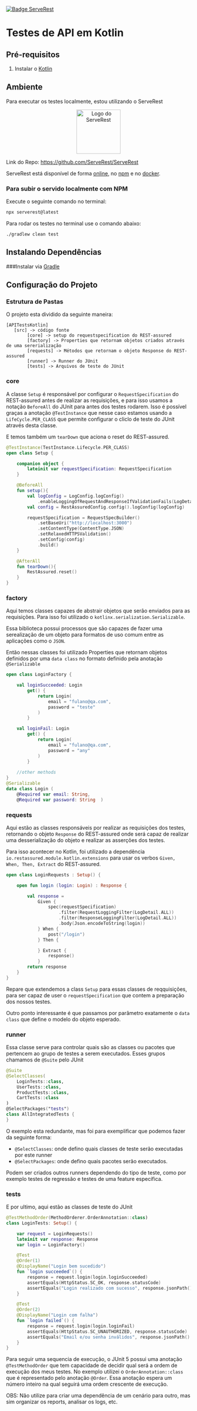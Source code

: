 [![Badge ServeRest](https://img.shields.io/badge/API-ServeRest-green)](https://github.com/ServeRest/ServeRest/)
# __Testes de API em Kotlin__


## __Pré-requisitos__
1. Instalar o [Kotlin](https://kotlinlang.org/docs/command-line.html)

## __Ambiente__
Para executar os testes localmente, estou utilizando o ServeRest

<p align="center">
 <img alt="Logo do ServeRest" src="https://user-images.githubusercontent.com/29241659/115161869-6a017e80-a076-11eb-9bbe-c391eff410db.png" height="120">
</p>

Link do Repo: https://github.com/ServeRest/ServeRest

ServeRest está disponível de forma [online](https://serverest.dev), no [npm](https://www.npmjs.com/package/serverest) e no [docker](https://hub.docker.com/r/paulogoncalvesbh/serverest/).

### Para subir o servido localmente com NPM

Execute o seguinte comando no terminal:

```sh
npx serverest@latest
```

Para rodar os testes no terminal use o comando abaixo:
```
./gradlew clean test
```

## __Instalando Dependências__

###Instalar via [Gradle](https://gradle.org/)



## __Configuração do Projeto__
### Estrutura de Pastas
O projeto esta dividido da seguinte maneira:

    [APITestsKotlin]
       [src] -> código fonte
            [core] -> setup do requestspecification do REST-assured
            [factory] -> Properties que retornam objetos criados através de uma sererialização
            [requests] -> Métodos que retornam o objeto Response do REST-assured
            [runner] -> Runner do JUnit
            [tests] -> Arquivos de teste do JUnit


### core

A classe `Setup` é responsável por configurar o `RequestSpecification` do REST-assured antes de realizar as requisições,
e para isso usamos a notação ``BeforeAll`` do JUnit para antes dos testes rodarem. Isso é possível 
graças a anotação `@TestInstance` que nesse caso estamos usando a `LifeCycle.PER_CLASS` que permite configurar o cliclo de teste
do JUnit através desta classe.

E temos também um `tearDown` que aciona o reset do REST-assured.

```kotlin
@TestInstance(TestInstance.Lifecycle.PER_CLASS)
open class Setup {

    companion object {
        lateinit var requestSpecification: RequestSpecification
    }

    @BeforeAll
    fun setup(){
        val logConfig = LogConfig.logConfig()
            .enableLoggingOfRequestAndResponseIfValidationFails(LogDetail.ALL)
        val config = RestAssuredConfig.config().logConfig(logConfig)

        requestSpecification = RequestSpecBuilder()
            .setBaseUri("http://localhost:3000")
            .setContentType(ContentType.JSON)
            .setRelaxedHTTPSValidation()
            .setConfig(config)
            .build()
    }

    @AfterAll
    fun tearDown(){
        RestAssured.reset()
    }
}
```

### factory

Aqui temos classes capazes de abstrair objetos que serão enviados para as requisições.
Para isso foi utilizado o `kotlinx.serialization.Serializable`.

Essa biblioteca possui processos que são capazes de fazer uma serealização de um objeto para formatos
de uso comum entre as aplicações como o `JSON`.

Então nessas classes foi utilizado Properties que retornam objetos definidos por uma `data class` no formato 
definido pela anotação `@Serializable`

```kotlin
open class LoginFactory {

    val loginSucceeded: Login
        get() {
            return Login(
                email = "fulano@qa.com",
                password = "teste"
            )
        }

    val loginFail: Login
        get() {
            return Login(
                email = "fulano@qa.com",
                password = "any"
            )
        }
    
    //other methods
}
@Serializable
data class Login (
    @Required var email: String,
    @Required var password: String  )
```

### requests

Aqui estão as classes responsáveis por realizar as requisições dos testes,
retornando o objeto `Response` do REST-assured onde será capaz de realizar uma desserialização
do objeto e realizar as asserções dos testes.

Para isso acontecer no Kotlin, foi utilizado a dependência `io.restassured.module.kotlin.extensions` para usar 
os verbos `Given, When, Then, Extract` do REST-assured.

```kotlin
open class LoginRequests : Setup() {

    open fun login (login: Login) : Response {

        val response =
            Given {
                spec(requestSpecification)
                    .filter(RequestLoggingFilter(LogDetail.ALL))
                    .filter(ResponseLoggingFilter(LogDetail.ALL))
                    .body(Json.encodeToString(login))
            } When {
                post("/login")
            } Then {

            } Extract {
                response()
            }
        return response
    }
}
```
Repare que extendemos a class `Setup` para essas classes de reqquisições, para ser capaz
de user o `requestSpecification` que contem a preparação dos nossos testes.

Outro ponto interessante é que passamos por parâmetro exatamente o `data class` que define o modelo do objeto 
esperado. 

### runner

Essa classe serve para controlar quais são as classes ou pacotes que pertencem ao grupo de testes a serem executados.
Esses grupos chamamos de `@Suite` pelo JUnit

```kotlin
@Suite
@SelectClasses(
    LoginTests::class,
    UserTests::class,
    ProductTests::class,
    CartTests::class
)
@SelectPackages("tests")
class AllIntegratedTests {
}
```

O exemplo esta redundante, mas foi para exemplificar que podemos fazer da seguinte forma:

- `@SelectClasses`: onde defino quais classes de teste serão executadas por este runner
- `@SelectPackages`: onde defino quais pacotes serão executados.

Podem ser criados outros runners dependendo do tipo de teste, como por exemplo
testes de regressão e testes de uma feature específica.

### tests

E por ultimo, aqui estão as classes de teste do JUnit

```kotlin
@TestMethodOrder(MethodOrderer.OrderAnnotation::class)
class LoginTests: Setup() {

    var request = LoginRequests()
    lateinit var response: Response
    var login = LoginFactory()

    @Test
    @Order(1)
    @DisplayName("Login bem sucedido")
    fun `login succeeded`() {
        response = request.login(login.loginSucceeded)
        assertEquals(HttpStatus.SC_OK, response.statusCode)
        assertEquals("Login realizado com sucesso", response.jsonPath().get("message"))
    }

    @Test
    @Order(2)
    @DisplayName("Login com falha")
    fun `login failed`() {
        response = request.login(login.loginFail)
        assertEquals(HttpStatus.SC_UNAUTHORIZED, response.statusCode)
        assertEquals("Email e/ou senha inválidos", response.jsonPath().get("message"))
    }
}
```

Para seguir uma sequencia de execução, o JUnit 5 possui uma anotação `@TestMethodOrder`
que tem capacidade de decidir qual será a ordem de execução dos meus testes.
No exemplo utilizei o `OrderAnnotation::class` que é representado pelo anotação `@Order`.
Essa anotação espera um número inteiro na qual seguirá uma ordem crescente de execução.

OBS: Não utilize para criar uma dependência de um cenário para outro, mas sim organizar os reports, analisar os logs, etc.